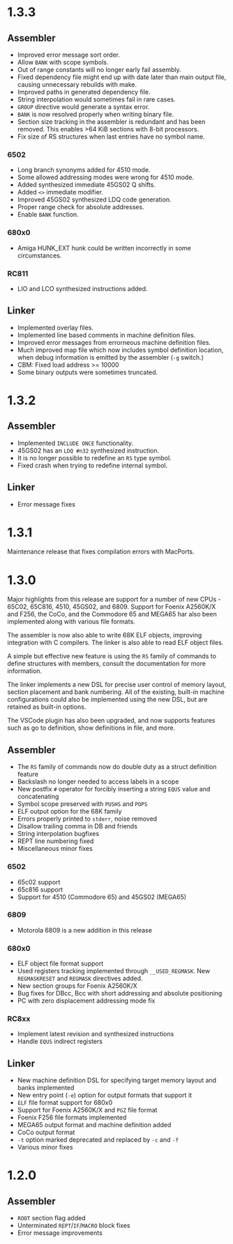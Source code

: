 # 1.3.3

## Assembler

* Improved error message sort order.
* Allow `BANK` with scope symbols.
* Out of range constants will no longer early fail assembly.
* Fixed dependency file might end up with date later than main output file, causing unnecessary rebuilds with make.
* Improved paths in generated dependency file.
* String interpolation would sometimes fail in rare cases.
* `GROUP` directive would generate a syntax error.
* `BANK` is now resolved properly when writing binary file.
* Section size tracking in the assembler is redundant and has been removed. This enables >64 KiB sections with 8-bit processors.
* Fix size of RS structures when last entries have no symbol name.

### 6502

* Long branch synonyms added for 4510 mode.
* Some allowed addressing modes were wrong for 4510 mode.
* Added synthesized immediate 45GS02 Q shifts.
* Added `<>` immediate modifier.
* Improved 45GS02 synthesized LDQ code generation.
* Proper range check for absolute addresses.
* Enable `BANK` function.

### 680x0

* Amiga HUNK_EXT hunk could be written incorrectly in some circumstances.

### RC811
* LIO and LCO synthesized instructions added.


## Linker

* Implemented overlay files.
* Implemented line based comments in machine definition files.
* Improved error messages from errorneous machine definition files.
* Much improved map file which now includes symbol definition location, when debug information is emitted by the assembler (`-g` switch.)
* CBM: Fixed load address >= 10000
* Some binary outputs were sometimes truncated.

# 1.3.2

## Assembler

* Implemented `INCLUDE ONCE` functionality.
* 45GS02 has an `LDQ #n32` synthesized instruction.
* It is no longer possible to redefine an `RS` type symbol.
* Fixed crash when trying to redefine internal symbol.


## Linker

* Error message fixes


# 1.3.1

Maintenance release that fixes compilation errors with MacPorts.


# 1.3.0

Major highlights from this release are support for a number of new CPUs - 65C02, 65C816, 4510, 45GS02, and 6809. Support for Foenix A2560K/X and F256, the CoCo, and the Commodore 65 and MEGA65 har also been implemented along with various file formats.

The assembler is now also able to write 68K ELF objects, improving integration with C compilers. The linker is also able to read ELF object files.

A simple but effective new feature is using the `RS` family of commands to define structures with members, consult the documentation for more information.

The linker implements a new DSL for precise user control of memory layout, section placement and bank numbering. All of the existing, built-in machine configurations could also be implemented using the new DSL, but are retained as built-in options.

The VSCode plugin has also been upgraded, and now supports features such as go to definition, show definitions in file, and more.


## Assembler
* The `RS` family of commands now do double duty as a struct definition feature
* Backslash no longer needed to access labels in a scope
* New postfix `#` operator for forcibly inserting a string `EQUS` value and concatenating
* Symbol scope preserved with `PUSHS` and `POPS`
* ELF output option for the 68K family
* Errors properly printed to `stderr`, noise removed
* Disallow trailing comma in DB and friends
* String interpolation bugfixes
* REPT line numbering fixed
* Miscellaneous minor fixes

### 6502
* 65c02 support
* 65c816 support
* Support for 4510 (Commodore 65) and 45GS02 (MEGA65)

### 6809
* Motorola 6809 is a new addition in this release

### 680x0
* ELF object file format support
* Used registers tracking implemented through `__USED_REGMASK`. New `REGMASKRESET` and `REGMASK` directives added.
* New section groups for Foenix A2560K/X
* Bug fixes for DBcc, Bcc with short addressing and absolute positioning
* PC with zero displacement addressing mode fix

### RC8xx
* Implement latest revision and synthesized instructions
* Handle `EQUS` indirect registers

## Linker
* New machine definition DSL for specifying target memory layout and banks implemented
* New entry point (`-e`) option for output formats that support it
* `ELF` file format support for 680x0
* Support for Foenix A2560K/X and `PGZ` file format
* Foenix F256 file formats implemented
* MEGA65 output format and machine definition added
* CoCo output format
* `-t` option marked deprecated and replaced by `-c` and `-f`
* Various minor fixes


# 1.2.0
## Assembler
* `ROOT` section flag added
* Unterminated `REPT`/`IF`/`MACRO` block fixes
* Error message improvements
